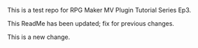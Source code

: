 This is a test repo for RPG Maker MV Plugin Tutorial Series Ep3.

This ReadMe has been updated; fix for previous changes.

This is a new change.